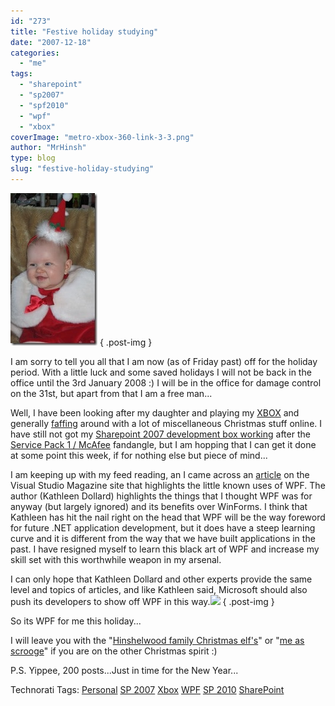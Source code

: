 ```yaml
---
id: "273"
title: "Festive holiday studying"
date: "2007-12-18"
categories: 
  - "me"
tags: 
  - "sharepoint"
  - "sp2007"
  - "spf2010"
  - "wpf"
  - "xbox"
coverImage: "metro-xbox-360-link-3-3.png"
author: "MrHinsh"
type: blog
slug: "festive-holiday-studying"
---
```


[![020](images/Festiveholidaystudying_12D57-020_thumb-1-1.jpg)](http://blog.hinshelwood.com/files/2011/05/GWB-WindowsLiveWriter-Festiveholidaystudying_12D57-020.jpg)
{ .post-img }

I am sorry to tell you all that I am now (as of Friday past) off for the holiday period. With a little luck and some saved holidays I will not be back in the office until the 3rd January 2008 :) I will be in the office for damage control on the 31st, but apart from that I am a free man...

Well, I have been looking after my daughter and playing my [XBOX](http://www.360voice.com/blog.asp?tag=hinshelm "hinshelm's Xbox 360 Blog") and generally [faffing](http://www.elfyourself.com/?id=1466005756 "I got Elfed!") around with a lot of miscellaneous Christmas stuff online. I have still not got my [Sharepoint 2007 development box working](http://blog.hinshelwood.com/archive/2007/12/13/installing-windows-sharepoint-services-3.0-service-pack-1-sp1.aspx) after the [Service Pack 1 / McAfee](http://blog.hinshelwood.com/archive/2007/12/13/no-love-between-mcafee-enterprise-and-moss-2007.aspx) fandangle, but I am hopping that I can get it done at some point this week, if for nothing else but piece of mind...

I am keeping up with my feed reading, an I came across an [article](http://visualstudiomagazine.com/features/article.aspx?editorialsid=1788) on the Visual Studio Magazine site that highlights the little known uses of WPF. The author (Kathleen Dollard) highlights the things that I thought WPF was for anyway (but largely ignored) and its benefits over WinForms. I think that Kathleen has hit the nail right on the head that WPF will be the way foreword for future .NET application development, but it does have a steep learning curve and it is different from the way that we have built applications in the past. I have resigned myself to learn this black art of WPF and increase my skill set with this worthwhile weapon in my arsenal.

I can only hope that Kathleen Dollard and other experts provide the same level and topics of articles, and like Kathleen said, Microsoft should also push its developers to show off WPF in this way.[![](images/hinshelm-2-2.png)](http://profile.mygamercard.net/hinshelm)
{ .post-img }

So its WPF for me this holiday...

I will leave you with the "[Hinshelwood family Christmas elf's](http://www.elfyourself.com/?id=1466005756 "Hinshelwood family christmass elfs")" or "[me as scrooge](http://www.scroogeyourself.com/?id=1538113679)" if you are on the other Christmas spirit :)

P.S. Yippee, 200 posts...Just in time for the New Year...

Technorati Tags: [Personal](http://technorati.com/tags/Personal) [SP 2007](http://technorati.com/tags/SP+2007) [Xbox](http://technorati.com/tags/Xbox) [WPF](http://technorati.com/tags/WPF) [SP 2010](http://technorati.com/tags/SP+2010) [SharePoint](http://technorati.com/tags/SharePoint)



